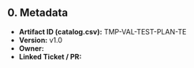 ## 0. Metadata
- **Artifact ID (catalog.csv):** TMP-VAL-TEST-PLAN-TE
- **Version:** v1.0
- **Owner:** 
- **Linked Ticket / PR:** 

